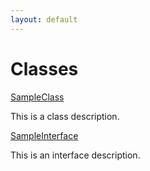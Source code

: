 ```yaml
---
layout: default
---
```


# Classes

[SampleClass](/SampleClass.md/)

This is a class description.

[SampleInterface](/SampleInterface.md/)

This is an interface description.
